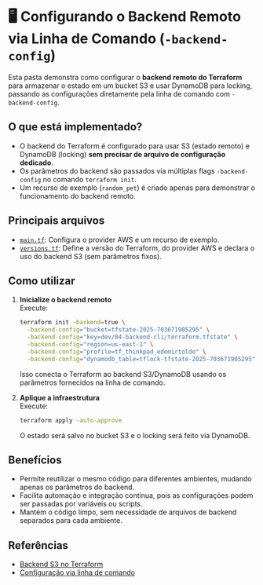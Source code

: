 # 🖥️ Configurando o Backend Remoto via Linha de Comando (`-backend-config`)

Esta pasta demonstra como configurar o **backend remoto do Terraform** para armazenar o estado em um bucket S3 e usar DynamoDB para locking, passando as configurações diretamente pela linha de comando com `-backend-config`.

## O que está implementado?

- O backend do Terraform é configurado para usar S3 (estado remoto) e DynamoDB (locking) **sem precisar de arquivo de configuração dedicado**.
- Os parâmetros do backend são passados via múltiplas flags `-backend-config` no comando `terraform init`.
- Um recurso de exemplo (`random_pet`) é criado apenas para demonstrar o funcionamento do backend remoto.

## Principais arquivos

- [`main.tf`](main.tf): Configura o provider AWS e um recurso de exemplo.
- [`versions.tf`](versions.tf): Define a versão do Terraform, do provider AWS e declara o uso do backend S3 (sem parâmetros fixos).

## Como utilizar

1. **Inicialize o backend remoto**  
   Execute:

   ```sh
   terraform init -backend=true \
     -backend-config="bucket=tfstate-2025-703671905295" \
     -backend-config="key=dev/04-backend-cli/terraform.tfstate" \
     -backend-config="region=us-east-1" \
     -backend-config="profile=tf_thinkpad_edemirtoldo" \
     -backend-config="dynamodb_table=tflock-tfstate-2025-703671905295"
   ```

   Isso conecta o Terraform ao backend S3/DynamoDB usando os parâmetros fornecidos na linha de comando.

2. **Aplique a infraestrutura**  
   Execute:
   ```sh
   terraform apply -auto-approve
   ```
   O estado será salvo no bucket S3 e o locking será feito via DynamoDB.

## Benefícios

- Permite reutilizar o mesmo código para diferentes ambientes, mudando apenas os parâmetros do backend.
- Facilita automação e integração contínua, pois as configurações podem ser passadas por variáveis ou scripts.
- Mantém o código limpo, sem necessidade de arquivos de backend separados para cada ambiente.

## Referências

- [Backend S3 no Terraform](https://developer.hashicorp.com/terraform/language/settings/backends/s3)
- [Configuração via linha de comando](https://developer.hashicorp.com/terraform/language/settings/backends/configuration#command-line-key-value-pairs)
